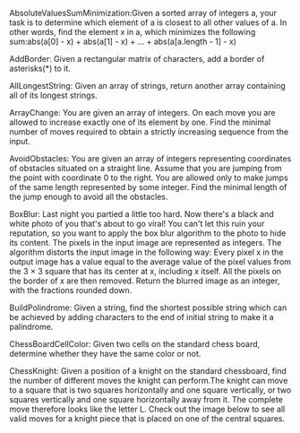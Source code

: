 AbsoluteValuesSumMinimization:Given a sorted array of integers a, your task is to determine which element of a is closest to all other values of a. In other words, find the element x in a, which minimizes the following sum:abs(a[0] - x) + abs(a[1] - x) + ... + abs(a[a.length - 1] - x)

AddBorder: Given a rectangular matrix of characters, add a border of asterisks(*) to it.

AllLongestString: Given an array of strings, return another array containing all of its longest strings.

ArrayChange: You are given an array of integers. On each move you are allowed to increase exactly one of its element by one. Find the minimal number of moves required to obtain a strictly increasing sequence from the input.

AvoidObstacles: You are given an array of integers representing coordinates of obstacles situated on a straight line.
Assume that you are jumping from the point with coordinate 0 to the right. You are allowed only to make jumps of the same length represented by some integer.
Find the minimal length of the jump enough to avoid all the obstacles.

BoxBlur: Last night you partied a little too hard. Now there's a black and white photo of you that's about to go viral! You can't let this ruin your reputation, so you want to apply the box blur algorithm to the photo to hide its content.
The pixels in the input image are represented as integers. The algorithm distorts the input image in the following way: Every pixel x in the output image has a value equal to the average value of the pixel values from the 3 × 3 square that has its center at x, including x itself. All the pixels on the border of x are then removed.
Return the blurred image as an integer, with the fractions rounded down.

BuildPolindrome: Given a string, find the shortest possible string which can be achieved by adding characters to the end of initial string to make it a palindrome.

ChessBoardCellColor: Given two cells on the standard chess board, determine whether they have the same color or not.

ChessKnight: Given a position of a knight on the standard chessboard, find the number of different moves the knight can perform.The knight can move to a square that is two squares horizontally and one square vertically, or two squares vertically and one square horizontally away from it. The complete move therefore looks like the letter L. Check out the image below to see all valid moves for a knight piece that is placed on one of the central squares.

